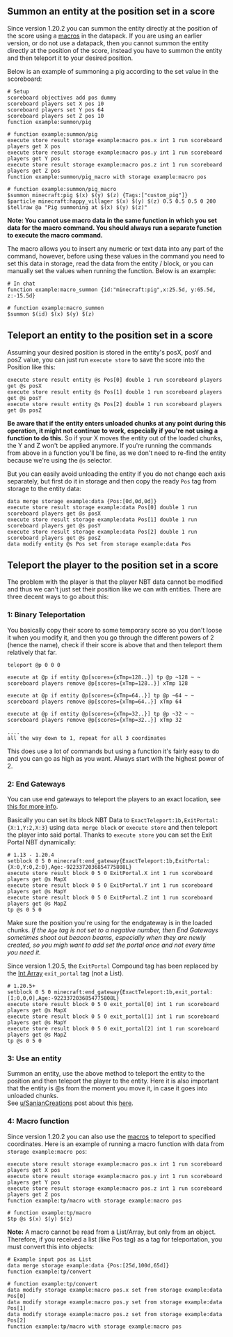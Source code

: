 ## Summon an entity at the position set in a score

Since version 1.20.2 you can summon the entity directly at the position of the score using a [macros](https://minecraft.wiki/w/Function_(Java_Edition)#Macros) in the datapack. If you are using an earlier version, or do not use a datapack, then you cannot summon the entity directly at the position of the score, instead you have to summon the entity and then teleport it to your desired position.

Below is an example of summoning a pig according to the set value in the scoreboard:

    # Setup
    scoreboard objectives add pos dummy
    scoreboard players set X pos 10
    scoreboard players set Y pos 64
    scoreboard players set Z pos 10
    function example:summon/pig
    
    # function example:summon/pig
    execute store result storage example:macro pos.x int 1 run scoreboard players get X pos
    execute store result storage example:macro pos.y int 1 run scoreboard players get Y pos
    execute store result storage example:macro pos.z int 1 run scoreboard players get Z pos
    function example:summon/pig_macro with storage example:macro pos
    
    # function example:summon/pig_macro
    $summon minecraft:pig $(x) $(y) $(z) {Tags:["custom_pig"]}
    $particle minecraft:happy_villager $(x) $(y) $(z) 0.5 0.5 0.5 0 200
    $tellraw @a "Pig summoning at $(x) $(y) $(z)"

**Note: You cannot use macro data in the same function in which you set data for the macro command. You should always run a separate function to execute the macro command.**

The macro allows you to insert any numeric or text data into any part of the command, however, before using these values in the command you need to set this data in storage, read the data from the entity / block, or you can manually set the values when running the function. Below is an example:

    # In chat
    function example:macro_summon {id:"minecraft:pig",x:25.5d, y:65.5d, z:-15.5d}

    # function example:macro_summon
    $summon $(id) $(x) $(y) $(z)

## Teleport an entity to the position set in a score

Assuming your desired position is stored in the entity's posX, posY and posZ value, you can just run `execute store` to save the score into the Position like this:

    execute store result entity @s Pos[0] double 1 run scoreboard players get @s posX
    execute store result entity @s Pos[1] double 1 run scoreboard players get @s posY
    execute store result entity @s Pos[2] double 1 run scoreboard players get @s posZ

**Be aware that if the entity enters unloaded chunks at any point during this operation, it might not continue to work, especially if you're not using a function to do this**. So if your X moves the entity out of the loaded chunks, the Y and Z won't be applied anymore. If you're running the commands from above in a function you'll be fine, as we don't need to re-find the entity because we're using the `@s` selector.

But you can easily avoid unloading the entity if you do not change each axis separately, but first do it in storage and then copy the ready `Pos` tag from storage to the entity data:

    data merge storage example:data {Pos:[0d,0d,0d]}
    execute store result storage example:data Pos[0] double 1 run scoreboard players get @s posX
    execute store result storage example:data Pos[1] double 1 run scoreboard players get @s posY
    execute store result storage example:data Pos[2] double 1 run scoreboard players get @s posZ
    data modify entity @s Pos set from storage example:data Pos

## Teleport the player to the position set in a score

The problem with the player is that the player NBT data cannot be modified and thus we can't just set their position like we can with entities. There are three decent ways to go about this:

### 1: Binary Teleportation

You basically copy their score to some temporary score so you don't loose it when you modify it, and then you go through the different powers of 2 (hence the name), check if their score is above that and then teleport them relatively that far.

    teleport @p 0 0 0
    
    execute at @p if entity @p[scores={xTmp=128..}] tp @p ~128 ~ ~
    scoreboard players remove @p[scores={xTmp=128..}] xTmp 128
    
    execute at @p if entity @p[scores={xTmp=64..}] tp @p ~64 ~ ~
    scoreboard players remove @p[scores={xTmp=64..}] xTmp 64
    
    execute at @p if entity @p[scores={xTmp=32..}] tp @p ~32 ~ ~
    scoreboard players remove @p[scores={xTmp=32..}] xTmp 32
    
    ....
    all the way down to 1, repeat for all 3 coordinates

This does use a lot of commands but using a function it's fairly easy to do and you can go as high as you want. Always start with the highest power of 2.

### 2: End Gateways

You can use end gateways to teleport the players to an exact location, see [this for more info](https://minecraft.wiki/End_Gateway_(block)#Data_values).  

Basically you can set its block NBT Data to `ExactTeleport:1b,ExitPortal:{X:1,Y:2,X:3}` using `data merge block` or `execute store` and then teleport the player into said portal. Thanks to `execute store` you can set the Exit Portal NBT dynamically:

    # 1.13 - 1.20.4
    setblock 0 5 0 minecraft:end_gateway{ExactTeleport:1b,ExitPortal:{X:0,Y:0,Z:0},Age:-9223372036854775808L}
    execute store result block 0 5 0 ExitPortal.X int 1 run scoreboard players get @s MapX
    execute store result block 0 5 0 ExitPortal.Y int 1 run scoreboard players get @s MapY
    execute store result block 0 5 0 ExitPortal.Z int 1 run scoreboard players get @s MapZ
    tp @s 0 5 0

Make sure the position you're using for the endgateway is in the loaded chunks. _If the `Age` tag is not set to a negative number, then End Gateways sometimes shoot out beacon beams, especially when they are newly created, so you migh want to add set the portal once and not every time you need it._

Since version 1.20.5, the `ExitPortal` Compound tag has been replaced by the [Int Array](https://minecraft.wiki/w/NBT_format#Data_types) `exit_portal` tag (not a List).

    # 1.20.5+
    setblock 0 5 0 minecraft:end_gateway{ExactTeleport:1b,exit_portal:[I;0,0,0],Age:-9223372036854775808L}
    execute store result block 0 5 0 exit_portal[0] int 1 run scoreboard players get @s MapX
    execute store result block 0 5 0 exit_portal[1] int 1 run scoreboard players get @s MapY
    execute store result block 0 5 0 exit_portal[2] int 1 run scoreboard players get @s MapZ
    tp @s 0 5 0

### 3: Use an entity

Summon an entity, use the above method to teleport the entity to the position and then teleport the player to the entity. Here it is also important that the entity is @s from the moment you move it, in case it goes into unloaded chunks.  
See [u/SanianCreations](https://www.reddit.com/u/SanianCreations) post about this [here](https://www.reddit.com/r/MinecraftCommands/comments/fd1lds/new_method_to_tp_to_scoreboard_values).

### 4: Macro function

Since version 1.20.2 you can also use the [macros](https://minecraft.wiki/w/Function_(Java_Edition)#Macros) to teleport to specified coordinates. Here is an example of running a macro function with data from `storage example:macro pos`:

    execute store result storage example:macro pos.x int 1 run scoreboard players get X pos
    execute store result storage example:macro pos.y int 1 run scoreboard players get Y pos
    execute store result storage example:macro pos.z int 1 run scoreboard players get Z pos
    function example:tp/macro with storage example:macro pos
    
    # function example:tp/macro
    $tp @s $(x) $(y) $(z)

**Note:** A macro cannot be read from a List/Array, but only from an object. Therefore, if you received a list (like Pos tag) as a tag for teleportation, you must convert this into objects:

    # Example input pos as List
    data merge storage example:data {Pos:[25d,100d,65d]}
    function example:tp/convert
    
    # function example:tp/convert
    data modify storage example:macro pos.x set from storage example:data Pos[0]
    data modify storage example:macro pos.y set from storage example:data Pos[1]
    data modify storage example:macro pos.z set from storage example:data Pos[2]
    function example:tp/macro with storage example:macro pos
